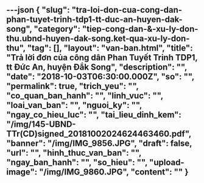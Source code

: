 ---json
{
    "slug": "tra-loi-don-cua-cong-dan-phan-tuyet-trinh-tdp1-tt-duc-an-huyen-dak-song",
    "category": "tiep-cong-dan-&-xu-ly-don-thu.ubnd-huyen-dak-song.ket-qua-xu-ly-don-thu",
    "tag": [],
    "layout": "van-ban.html",
    "title": "Trả lời đơn của công dân Phan Tuyết Trinh TDP1, tt Đức An, huyện Đắk Song",
    "description": "",
    "date": "2018-10-03T06:30:00.000Z",
    "so": "",
    "permalink": true,
    "trich_yeu": "",
    "co_quan_ban_hanh": "",
    "linh_vuc": "",
    "loai_van_ban": "",
    "nguoi_ky": "",
    "ngay_co_hieu_luc": "",
    "tai_lieu_dinh_kem": "/img/145-UBND-TTr(CD)signed_20181002024624463460.pdf",
    "banner": "/img/IMG_9856.JPG",
    "draft": false,
    "url": "",
    "hinh_thuc_van_ban": "",
    "ngay_ban_hanh": "",
    "so_hieu": "",
    "upload-image": "/img/IMG_9860.JPG",
    "__content__": ""
}
---
<p><img alt="" src="/img/IMG_9856.JPG" /></p>

<p><img alt="" src="/img/IMG_9857.JPG" /></p>

<p><img alt="" src="/img/IMG_9858.JPG" /></p>

<p><img alt="" src="/img/IMG_9859.JPG" /></p>

<p><img alt="" src="/img/IMG_9860.JPG" /></p>

<p>&nbsp;</p>
